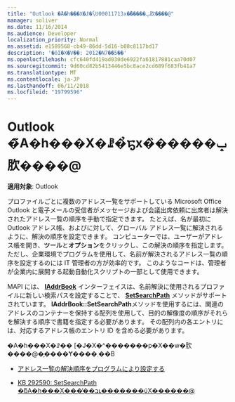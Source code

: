 ```yaml
---
title: "Outlook �̃A�h���X�ꗗ�̉\U00011713x�̏�����ݒ肷����@"
manager: soliver
ms.date: 11/16/2014
ms.audience: Developer
localization_priority: Normal
ms.assetid: e1589568-cb49-86dd-5d16-b08c8117bd17
description: '�ŏI�X�V��: 2012�N7��5��'
ms.openlocfilehash: cfc640fd419ad030de6922fa61817881caa70d07
ms.sourcegitcommit: 9d60cd82b5413446e5bc8ace2cd689f683fb41a7
ms.translationtype: MT
ms.contentlocale: ja-JP
ms.lasthandoff: 06/11/2018
ms.locfileid: "19799596"
---
```

# <a name="about-setting-the-resolution-order-for-address-lists-in-outlook"></a>Outlook �̃A�h���X�ꗗ�̉𑜓x�̏�����ݒ肷����@

  
  
**適用対象**: Outlook 
  
プロファイルごとに複数のアドレス一覧をサポートしている Microsoft Office Outlook と電子メールの受信者がメッセージおよび会議出席依頼に出席者は解決されたアドレス一覧の順序を手動で指定できます。 たとえば、名が最初に Outlook アドレス帳、およびに対して、グローバル アドレス一覧に解決されるように、解決の順序を設定できます。 コンピューターでは、ユーザーがアドレス帳を開き、**ツール**と**オプション**をクリックし、この解決の順序を指定します。 ただし、企業環境でプログラムを使用して、名前が解決されるアドレス一覧の順序を設定するのには IT 管理者の方が効率的です。 このようなコードは、管理者が企業内に展開する起動自動化スクリプトの一部として使用できます。 
  
MAPI には、 **[IAddrBook](iaddrbookimapiprop.md)** インターフェイスは、名前解決に使用されるプロファイルに新しい検索パスを設定することで、 **[SetSearchPath](iaddrbook-getsearchpath.md)** メソッドがサポートされています。 **IAddrBook::SetSearchPath**メソッドを使用するには、関連のアドレスのコンテナーを保持する配列を使用して、目的の解像度の順序がそれらを解決する順序で書籍を指定する必要があります。 その配列内の各エントリには、対応するアドレス帳のエントリ ID を含める必要があります。 
  
�A�h���X�ꗗ�� [�J�X�^�������p�X��w�肷����@�̗����Ɏ����܂��B
  
- [アドレス一覧の解決順序をプログラムにより設定する](how-to-programmatically-set-the-resolution-order-for-address-lists.md)
    
- [KB 292590: SetSearchPath �ƃA�h���X���̕��בւ�������ύX������@](http://support.microsoft.com/kb/292590)
    

